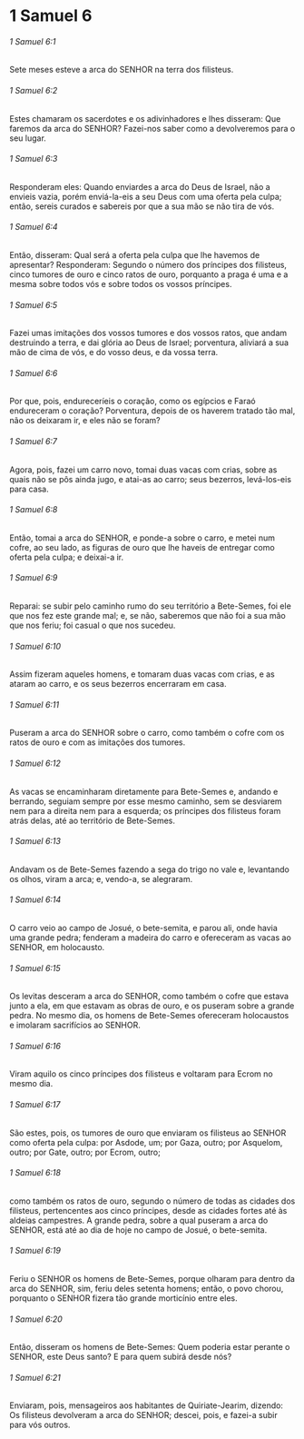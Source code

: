 # 1 Samuel 6

###### 1 Samuel 6:1

Sete meses esteve a arca do SENHOR na terra dos filisteus.

###### 1 Samuel 6:2

Estes chamaram os sacerdotes e os adivinhadores e lhes disseram: Que faremos da arca do SENHOR? Fazei-nos saber como a devolveremos para o seu lugar.

###### 1 Samuel 6:3

Responderam eles: Quando enviardes a arca do Deus de Israel, não a envieis vazia, porém enviá-la-eis a seu Deus com uma oferta pela culpa; então, sereis curados e sabereis por que a sua mão se não tira de vós.

###### 1 Samuel 6:4

Então, disseram: Qual será a oferta pela culpa que lhe havemos de apresentar? Responderam: Segundo o número dos príncipes dos filisteus, cinco tumores de ouro e cinco ratos de ouro, porquanto a praga é uma e a mesma sobre todos vós e sobre todos os vossos príncipes.

###### 1 Samuel 6:5

Fazei umas imitações dos vossos tumores e dos vossos ratos, que andam destruindo a terra, e dai glória ao Deus de Israel; porventura, aliviará a sua mão de cima de vós, e do vosso deus, e da vossa terra.

###### 1 Samuel 6:6

Por que, pois, endureceríeis o coração, como os egípcios e Faraó endureceram o coração? Porventura, depois de os haverem tratado tão mal, não os deixaram ir, e eles não se foram?

###### 1 Samuel 6:7

Agora, pois, fazei um carro novo, tomai duas vacas com crias, sobre as quais não se pôs ainda jugo, e atai-as ao carro; seus bezerros, levá-los-eis para casa.

###### 1 Samuel 6:8

Então, tomai a arca do SENHOR, e ponde-a sobre o carro, e metei num cofre, ao seu lado, as figuras de ouro que lhe haveis de entregar como oferta pela culpa; e deixai-a ir.

###### 1 Samuel 6:9

Reparai: se subir pelo caminho rumo do seu território a Bete-Semes, foi ele que nos fez este grande mal; e, se não, saberemos que não foi a sua mão que nos feriu; foi casual o que nos sucedeu.

###### 1 Samuel 6:10

Assim fizeram aqueles homens, e tomaram duas vacas com crias, e as ataram ao carro, e os seus bezerros encerraram em casa.

###### 1 Samuel 6:11

Puseram a arca do SENHOR sobre o carro, como também o cofre com os ratos de ouro e com as imitações dos tumores.

###### 1 Samuel 6:12

As vacas se encaminharam diretamente para Bete-Semes e, andando e berrando, seguiam sempre por esse mesmo caminho, sem se desviarem nem para a direita nem para a esquerda; os príncipes dos filisteus foram atrás delas, até ao território de Bete-Semes.

###### 1 Samuel 6:13

Andavam os de Bete-Semes fazendo a sega do trigo no vale e, levantando os olhos, viram a arca; e, vendo-a, se alegraram.

###### 1 Samuel 6:14

O carro veio ao campo de Josué, o bete-semita, e parou ali, onde havia uma grande pedra; fenderam a madeira do carro e ofereceram as vacas ao SENHOR, em holocausto.

###### 1 Samuel 6:15

Os levitas desceram a arca do SENHOR, como também o cofre que estava junto a ela, em que estavam as obras de ouro, e os puseram sobre a grande pedra. No mesmo dia, os homens de Bete-Semes ofereceram holocaustos e imolaram sacrifícios ao SENHOR.

###### 1 Samuel 6:16

Viram aquilo os cinco príncipes dos filisteus e voltaram para Ecrom no mesmo dia.

###### 1 Samuel 6:17

São estes, pois, os tumores de ouro que enviaram os filisteus ao SENHOR como oferta pela culpa: por Asdode, um; por Gaza, outro; por Asquelom, outro; por Gate, outro; por Ecrom, outro;

###### 1 Samuel 6:18

como também os ratos de ouro, segundo o número de todas as cidades dos filisteus, pertencentes aos cinco príncipes, desde as cidades fortes até às aldeias campestres. A grande pedra, sobre a qual puseram a arca do SENHOR, está até ao dia de hoje no campo de Josué, o bete-semita.

###### 1 Samuel 6:19

Feriu o SENHOR os homens de Bete-Semes, porque olharam para dentro da arca do SENHOR, sim, feriu deles setenta homens; então, o povo chorou, porquanto o SENHOR fizera tão grande morticínio entre eles.

###### 1 Samuel 6:20

Então, disseram os homens de Bete-Semes: Quem poderia estar perante o SENHOR, este Deus santo? E para quem subirá desde nós?

###### 1 Samuel 6:21

Enviaram, pois, mensageiros aos habitantes de Quiriate-Jearim, dizendo: Os filisteus devolveram a arca do SENHOR; descei, pois, e fazei-a subir para vós outros.

